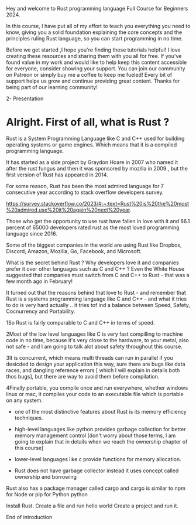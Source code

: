Hey and welcome to Rust programming language Full Course for Beginners 2024.

In this course, I have put all of my effort to teach
you everything you need to know, giving you a solid foundation explaining the core concepts and the principles ruling Rust language, so you can start programming in no time.

Before we get started ,I hope you're finding these tutorials helpful! 
I love creating these resources and sharing them with you all for free. If you've found value in my work and would like to help keep this content accessible for everyone, consider showing your support. You can join our community on Patreon or simply buy me a coffee to keep me fueled! Every bit of support helps us grow and continue providing great content. Thanks for being part of our learning community!

2- Presentation
# Alright. First of all, what is Rust ? 
Rust is a System Programming Language like C and C++ used for  building operating systems or game engines.
Which means that it is a compiled programming language.
 
It has started as a side project by Graydon Hoare in 2007  who named it after the rust fungus and then it was sponsored by mozilla in 2009 , but the first version of Rust has appeared in 2014.

For some reason, Rust has been the most admired language for 7 consecutive year according to stack overflow developers survey.

https://survey.stackoverflow.co/2023/#:~:text=Rust%20is%20the%20most%20admired,use%20it%20again%20next%20year.

Those who get the opportunity to use rust have fallen in love with it and 86.1 percent of 65000 developers rated
rust as the most loved programming language since 2016. 

Some of the biggest companies in the world are using Rust like Dropbox, Discord, Amazon, Mozilla, Go, Facebook, and Microsoft.

What is the secret behind Rust ? Why developers love it and companies prefer it over other languages such as C and C++ ?
Even the White House suggested that companies must switch from C and C++ to Rust - that was a few month ago in February!

It turned out that the reasons behind that love to Rust - and remember that Rust is a systems programming language like C and C++ - and what it tries to do is very hard actually .. it tries tof ind a balance between Speed, Safety, Cocnurrency and Portability.

1So Rust is fairly comparable to C and C++ in terms of speed.

2Most of the low level languages like C is very fast compilling to machine code in no time, because it's very close to the hardware, to your metal, also not safe - and I am going to talk alot about safety throughout this course.

3It is concurrent, which means multi threads can run in parallel if you desicded to design your application this way, sure there are bugs like data races, and dangling reference errors [ which I will explain in details both thos bugs], but there are way to avoid them before compilation.

4Finally portable, you compile once and run everywhere, whether windows linux or mac, it compiles your code to an executable file which is portable on any system.

* one of the most distinctive features about Rust is its memory efficiency techniques.

- high-level languages like python provides garbage collection for better memory management control [don't worry about those terms, I am going to explain that in details when we reach the ownership chapter of this course] 

- lower-level languages like c provide functions for memory allocation.

- Rust does not have garbage collector instead it uses
concept called ownership and borrowing 

Rust also has a package manager called cargo
and cargo is similar to npm for Node or pip for Python
python 

Install Rust.
Create a file and run hello world
Create a project and run it.

End of introduction
